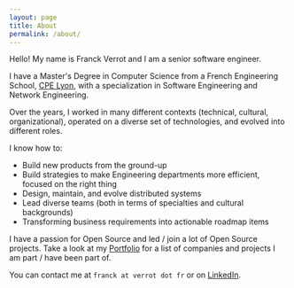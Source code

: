 ```yaml
---
layout: page
title: About
permalink: /about/
---
```


Hello! My name is Franck Verrot and I am a senior software engineer.

I have a Master's Degree in Computer Science from a French Engineering School, [CPE Lyon](http://www.cpe.fr), with a specialization in Software Engineering and Network Engineering.

Over the years, I worked in many different contexts (technical, cultural,
organizational), operated on a diverse set of technologies, and evolved into
different roles.

I know how to:
* Build new products from the ground-up
* Build strategies to make Engineering departments more efficient, focused on the right thing
* Design, maintain, and evolve distributed systems
* Lead diverse teams (both in terms of specialties and cultural backgrounds)
* Transforming business requirements into actionable roadmap items

I have a passion for Open Source and led / join a lot of Open Source projects.
Take a look at my [Portfolio](http://franck.verrot.fr/portfolio/) for a list of companies and projects I am part / have been part of.


You can contact me at `franck at verrot dot fr` or on [LinkedIn](https://www.linkedin.com/in/franckverrot).
